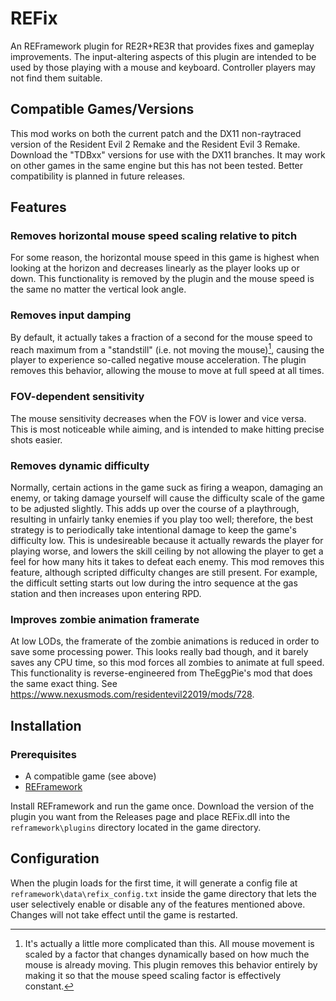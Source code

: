 # REFix
An REFramework plugin for RE2R+RE3R that provides fixes and gameplay improvements. The input-altering aspects of this plugin are intended to be used by those playing with a mouse and keyboard. Controller players may not find them suitable.

## Compatible Games/Versions
This mod works on both the current patch and the DX11 non-raytraced version of the Resident Evil 2 Remake and the Resident Evil 3 Remake. Download the "TDBxx" versions for use with the DX11 branches. It may work on other games in the same engine but this has not been tested. Better compatibility is planned in future releases.

## Features

### Removes horizontal mouse speed scaling relative to pitch
For some reason, the horizontal mouse speed in this game is highest when looking at the horizon and decreases linearly as the player looks up or down. This
functionality is removed by the plugin and the mouse speed is the same no matter the vertical look angle.

### Removes input damping
By default, it actually takes a fraction of a second for the mouse speed to reach maximum from a "standstill" (i.e. not moving the mouse)[^1], causing the
player to experience so-called negative mouse acceleration. The plugin removes this behavior, allowing the mouse to move at full speed at all times.

### FOV-dependent sensitivity
The mouse sensitivity decreases when the FOV is lower and vice versa. This is most noticeable while aiming, and is intended to make hitting precise shots easier.

### Removes dynamic difficulty
Normally, certain actions in the game suck as firing a weapon, damaging an enemy, or taking damage yourself will cause the difficulty scale of the game to be adjusted slightly. This adds up over the course of a playthrough, resulting in unfairly tanky enemies if you play too well; therefore, the best strategy is to periodically take intentional damage to keep the game's difficulty low. This is undesireable because it actually rewards the player for playing worse, and lowers the skill ceiling by not allowing the player to get a feel for how many hits it takes to defeat each enemy. This mod removes this feature, although scripted difficulty changes are still present. For example, the difficult setting starts out low during the intro sequence at the gas station and then increases upon entering RPD.

### Improves zombie animation framerate

At low LODs, the framerate of the zombie animations is reduced in order to save some processing power. This looks really bad though, and it barely saves any CPU time, so this mod forces all zombies to animate at full speed. This functionality is reverse-engineered from TheEggPie's mod that does the same exact thing. See https://www.nexusmods.com/residentevil22019/mods/728.

## Installation
### Prerequisites
* A compatible game (see above)
* [REFramework](https://github.com/praydog/REFramework)

Install REFramework and run the game once. Download the version of the plugin you want from the Releases page and place REFix.dll into the `reframework\plugins`
directory located in the game directory.

## Configuration
When the plugin loads for the first time, it will generate a config file at `reframework\data\refix_config.txt` inside the game directory that lets the user selectively enable or disable any of the features mentioned above. Changes will not take effect until the game is restarted.

[^1]: It's actually a little more complicated than this. All mouse movement is scaled by a factor that changes dynamically based on how much the mouse is
already moving. This plugin removes this behavior entirely by making it so that the mouse speed scaling factor is effectively constant.

